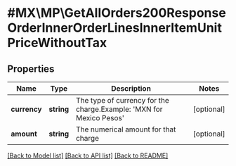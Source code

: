 # #MX\MP\GetAllOrders200ResponseOrderInnerOrderLinesInnerItemUnitPriceWithoutTax

## Properties

Name | Type | Description | Notes
------------ | ------------- | ------------- | -------------
**currency** | **string** | The type of currency for the charge.Example: 'MXN for Mexico Pesos' | [optional]
**amount** | **string** | The numerical amount for that charge | [optional]


[[Back to Model list]](../) [[Back to API list]](../../Api/MX/MP) [[Back to README]](../../README.md)
